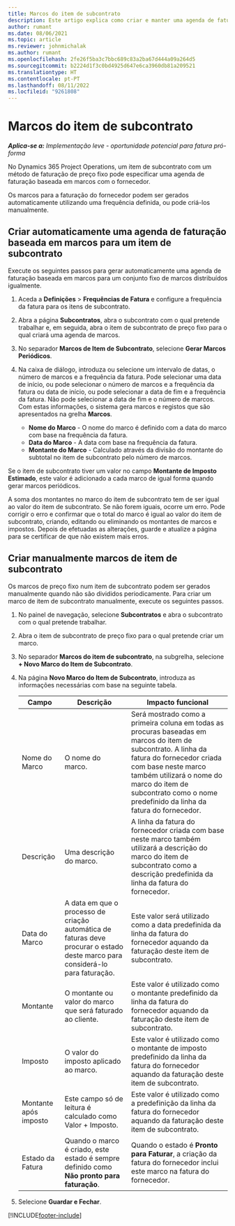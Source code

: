 ```yaml
---
title: Marcos do item de subcontrato
description: Este artigo explica como criar e manter uma agenda de faturas baseada em marcos para um subcontrato com um fornecedor.
author: rumant
ms.date: 08/06/2021
ms.topic: article
ms.reviewer: johnmichalak
ms.author: rumant
ms.openlocfilehash: 2fe26f5ba3c7bbc689c83a2ba67d444a09a264d5
ms.sourcegitcommit: b2224d1f3c0bd4925d647e6ca3960db81a209521
ms.translationtype: HT
ms.contentlocale: pt-PT
ms.lasthandoff: 08/11/2022
ms.locfileid: "9261808"
---
```

# <a name="subcontract-line-milestones"></a>Marcos do item de subcontrato

_**Aplica-se a:** Implementação leve - oportunidade potencial para fatura pró-forma_

No Dynamics 365 Project Operations, um item de subcontrato com um método de faturação de preço fixo pode especificar uma agenda de faturação baseada em marcos com o fornecedor.

Os marcos para a faturação do fornecedor podem ser gerados automaticamente utilizando uma frequência definida, ou pode criá-los manualmente.

## <a name="automatically-create-a-milestone-based-invoice-schedule-for-a-subcontract-line"></a>Criar automaticamente uma agenda de faturação baseada em marcos para um item de subcontrato

Execute os seguintes passos para gerar automaticamente uma agenda de faturação baseada em marcos para um conjunto fixo de marcos distribuídos igualmente.

1. Aceda a **Definições** > **Frequências de Fatura** e configure a frequência da fatura para os itens de subcontrato.
2. Abra a página **Subcontratos**, abra o subcontrato com o qual pretende trabalhar e, em seguida, abra o item de subcontrato de preço fixo para o qual criará uma agenda de marcos.
3. No separador **Marcos de Item de Subcontrato**, selecione **Gerar Marcos Periódicos**.
4. Na caixa de diálogo, introduza ou selecione um intervalo de datas, o número de marcos e a frequência da fatura. Pode selecionar uma data de início, ou pode selecionar o número de marcos e a frequência da fatura ou data de início, ou pode selecionar a data de fim e a frequência da fatura. Não pode selecionar a data de fim e o número de marcos.
Com estas informações, o sistema gera marcos e registos que são apresentados na grelha **Marcos**.

   - **Nome do Marco** - O nome do marco é definido com a data do marco com base na frequência da fatura.
   - **Data do Marco** - A data com base na frequência da fatura.
   - **Montante do Marco** - Calculado através da divisão do montante do subtotal no item de subcontrato pelo número de marcos.

Se o item de subcontrato tiver um valor no campo **Montante de Imposto Estimado**, este valor é adicionado a cada marco de igual forma quando gerar marcos periódicos.

A soma dos montantes no marco do item de subcontrato tem de ser igual ao valor do item de subcontrato. Se não forem iguais, ocorre um erro. Pode corrigir o erro e confirmar que o total do marco é igual ao valor do item de subcontrato, criando, editando ou eliminando os montantes de marcos e impostos. Depois de efetuadas as alterações, guarde e atualize a página para se certificar de que não existem mais erros.

## <a name="manually-create-subcontract-line-milestones"></a>Criar manualmente marcos de item de subcontrato

Os marcos de preço fixo num item de subcontrato podem ser gerados manualmente quando não são divididos periodicamente. Para criar um marco de item de subcontrato manualmente, execute os seguintes passos.

1. No painel de navegação, selecione **Subcontratos** e abra o subcontrato com o qual pretende trabalhar.
2. Abra o item de subcontrato de preço fixo para o qual pretende criar um marco.
3. No separador **Marcos do item de subcontrato**, na subgrelha, selecione **+ Novo Marco do Item de Subcontrato**.
4. Na página **Novo Marco do Item de Subcontrato**, introduza as informações necessárias com base na seguinte tabela.

    | Campo | Descrição |Impacto funcional|
    | --- | --- |----------------------|
    | Nome do Marco | O nome do marco. |Será mostrado como a primeira coluna em todas as procuras baseadas em marcos do item de subcontrato. A linha da fatura do fornecedor criada com base neste marco também utilizará o nome do marco do item de subcontrato como o nome predefinido da linha da fatura do fornecedor.|
    | Descrição | Uma descrição do marco. |A linha da fatura do fornecedor criada com base neste marco também utilizará a descrição do marco do item de subcontrato como a descrição predefinida da linha da fatura do fornecedor.|
    | Data do Marco | A data em que o processo de criação automática de faturas deve procurar o estado deste marco para considerá-lo para faturação.| Este valor será utilizado como a data predefinida da linha da fatura do fornecedor aquando da faturação deste item de subcontrato. |
    | Montante | O montante ou valor do marco que será faturado ao cliente. |Este valor é utilizado como o montante predefinido da linha da fatura do fornecedor aquando da faturação deste item de subcontrato. |
    | Imposto | O valor do imposto aplicado ao marco.| Este valor é utilizado como o montante de imposto predefinido da linha da fatura do fornecedor aquando da faturação deste item de subcontrato. |
    | Montante após imposto | Este campo só de leitura é calculado como Valor + Imposto.|Este valor é utilizado como a predefinição da linha da fatura do fornecedor aquando da faturação deste item de subcontrato. |
    | Estado da Fatura | Quando o marco é criado, este estado é sempre definido como **Não pronto para faturação**.|  Quando o estado é **Pronto para Faturar**, a criação da fatura do fornecedor inclui este marco na fatura do fornecedor. |

5. Selecione **Guardar e Fechar**.


[!INCLUDE[footer-include](../../includes/footer-banner.md)]
